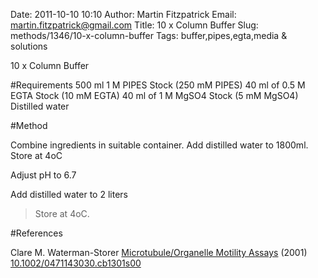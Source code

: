 Date: 2011-10-10 10:10
Author: Martin Fitzpatrick
Email: martin.fitzpatrick@gmail.com
Title: 10 x Column Buffer
Slug: methods/1346/10-x-column-buffer
Tags: buffer,pipes,egta,media &amp; solutions

10 x Column Buffer





#Requirements
500 ml 1 M PIPES Stock (250 mM PIPES)
40 ml of 0.5 M EGTA Stock (10 mM EGTA)
40 ml of 1 M MgSO4 Stock (5 mM MgSO4) 
Distilled water

#Method

Combine ingredients in suitable container. Add distilled water to 1800ml.
Store at 4oC



Adjust pH to 6.7



Add distilled water to 2 liters


>Store at 4oC.




#References


Clare M. Waterman-Storer [Microtubule/Organelle Motility Assays](http://dx.doi.org/10.1002/0471143030.cb1301s00)  (2001)
[10.1002/0471143030.cb1301s00](http://dx.doi.org/10.1002/0471143030.cb1301s00)



